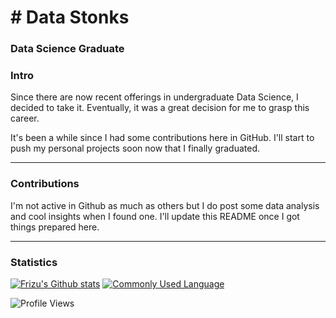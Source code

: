 <h1 align="left"># Data Stonks</h1>
<h3 align="left">Data Science Graduate</h3>

### Intro

Since there are now recent offerings in undergraduate Data Science, I decided to take it. Eventually, it was a great decision for me to grasp this career.

It's been a while since I had some contributions here in GitHub. I'll start to push my personal projects soon now that I finally graduated.

---
### Contributions

I'm not active in Github as much as others but I do post some data analysis and cool insights when I found one. I'll update this README once I got things prepared here.

---
### Statistics
[![Frizu's Github stats](https://github-readme-stats.vercel.app/api?username=KaidenFrizu&hide=commits,stars&count_private=true&show_icons=true&custom_title=Statistics&theme=tokyonight)](https://github.com/anuraghazra/github-readme-stats)
[![Commonly Used Language](https://github-readme-stats.vercel.app/api/top-langs/?username=KaidenFrizu&hide=jupyter%20notebook,scss,shell,ruby,makefile,smarty&hide_progress=true&layout=compact&theme=tokyonight)](https://github.com/anuraghazra/github-readme-stats)

![Profile Views](https://komarev.com/ghpvc/?username=KaidenFrizu)
